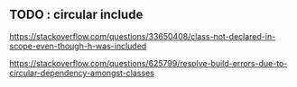 ## TODO : circular include

https://stackoverflow.com/questions/33650408/class-not-declared-in-scope-even-though-h-was-included

https://stackoverflow.com/questions/625799/resolve-build-errors-due-to-circular-dependency-amongst-classes